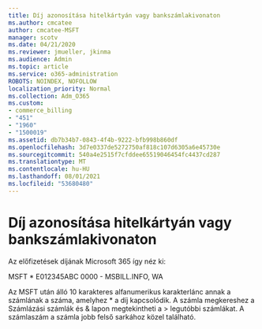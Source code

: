 ```yaml
---
title: Díj azonosítása hitelkártyán vagy bankszámlakivonaton
ms.author: cmcatee
author: cmcatee-MSFT
manager: scotv
ms.date: 04/21/2020
ms.reviewer: jmueller, jkinma
ms.audience: Admin
ms.topic: article
ms.service: o365-administration
ROBOTS: NOINDEX, NOFOLLOW
localization_priority: Normal
ms.collection: Adm_O365
ms.custom:
- commerce_billing
- "451"
- "1960"
- "1500019"
ms.assetid: db7b34b7-0843-4f4b-9222-bfb998b860df
ms.openlocfilehash: 3d7e0337de5272750af818c107d6305a6e45730e
ms.sourcegitcommit: 540a4e2515f7cfddee65519046454fc4437cd287
ms.translationtype: MT
ms.contentlocale: hu-HU
ms.lasthandoff: 08/01/2021
ms.locfileid: "53680480"
---
```

# <a name="how-to-identify-a-charge-on-your-credit-card-or-bank-statement"></a>Díj azonosítása hitelkártyán vagy bankszámlakivonaton

Az előfizetések díjának Microsoft 365 így néz ki:
  
MSFT \* E012345ABC 0000 - MSBILL.INFO, WA
  
Az MSFT után álló 10 karakteres alfanumerikus karakterlánc annak a számlának a száma, amelyhez \* a díj kapcsolódik. A számla megkereshez a  Számlázási számlák és & lapon megtekintheti a \> [](https://go.microsoft.com/fwlink/p/?linkid=848039) legutóbbi számlákat. A számlaszám a számla jobb felső sarkához közel található.